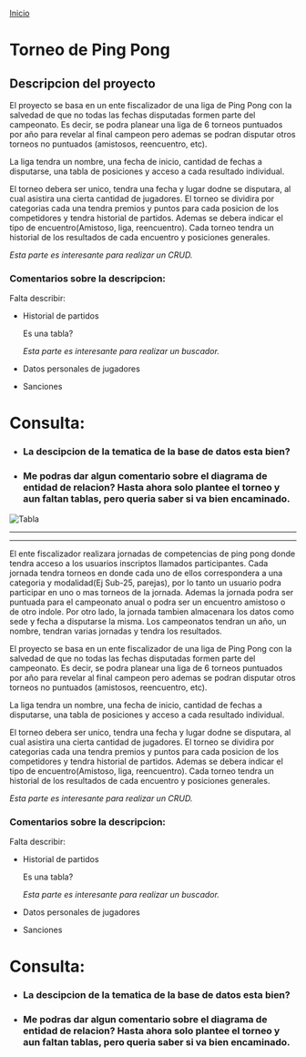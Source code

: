 [Inicio](../../README.md)
# Torneo de Ping Pong

## Descripcion del proyecto

El proyecto se basa en un ente fiscalizador de una liga de Ping Pong con la salvedad de que no todas las fechas disputadas formen parte del campeonato. Es decir, se podra planear una liga de 6 torneos puntuados por año para revelar al final campeon pero ademas se podran disputar otros torneos no puntuados (amistosos, reencuentro, etc).

La liga tendra un nombre, una fecha de inicio, cantidad de fechas a disputarse, una tabla de posiciones y acceso a cada resultado individual.


El torneo debera ser unico, tendra una fecha y lugar dodne se disputara, al cual asistira una cierta cantidad de jugadores. El torneo se dividira por categorias cada una tendra premios y puntos para cada posicion de los competidores y tendra historial de partidos. Ademas se debera indicar el tipo de encuentro(Amistoso, liga, reencuentro). Cada torneo tendra un historial de los resultados de cada encuentro y posiciones generales.

_Esta parte es interesante para realizar un CRUD._

### Comentarios sobre la descripcion:

Falta describir:
* Historial de partidos

    Es una tabla?

    _Esta parte es interesante para realizar un buscador._

* Datos personales de jugadores
* Sanciones


# Consulta:

* ### La descipcion de la tematica de la base de datos esta bien?

* ### Me podras dar algun comentario sobre el diagrama de entidad de relacion? Hasta ahora solo plantee el torneo y aun faltan tablas, pero queria saber si va bien encaminado.

![Tabla](./torneo.png)

---


----

El ente fiscalizador realizara jornadas de competencias de ping pong donde tendra acceso a los usuarios inscriptos llamados participantes.
Cada jornada tendra torneos en donde cada uno de ellos correspondera a una categoria y modalidad(Ej Sub-25, parejas), por lo tanto un usuario podra participar en uno o mas torneos de la jornada. Ademas la jornada podra ser puntuada para el campeonato anual o podra ser un encuentro amistoso o de otro indole.
Por otro lado, la jornada tambien almacenara los datos como sede y fecha a disputarse la misma.
Los campeonatos tendran un año, un nombre, tendran varias jornadas y tendra los resultados.



El proyecto se basa en un ente fiscalizador de una liga de Ping Pong con la salvedad de que no todas las fechas disputadas formen parte del campeonato. Es decir, se podra planear una liga de 6 torneos puntuados por año para revelar al final campeon pero ademas se podran disputar otros torneos no puntuados (amistosos, reencuentro, etc).

La liga tendra un nombre, una fecha de inicio, cantidad de fechas a disputarse, una tabla de posiciones y acceso a cada resultado individual.


El torneo debera ser unico, tendra una fecha y lugar dodne se disputara, al cual asistira una cierta cantidad de jugadores. El torneo se dividira por categorias cada una tendra premios y puntos para cada posicion de los competidores y tendra historial de partidos. Ademas se debera indicar el tipo de encuentro(Amistoso, liga, reencuentro). Cada torneo tendra un historial de los resultados de cada encuentro y posiciones generales.

_Esta parte es interesante para realizar un CRUD._

### Comentarios sobre la descripcion:

Falta describir:
* Historial de partidos

    Es una tabla?

    _Esta parte es interesante para realizar un buscador._

* Datos personales de jugadores
* Sanciones


# Consulta:

* ### La descipcion de la tematica de la base de datos esta bien?

* ### Me podras dar algun comentario sobre el diagrama de entidad de relacion? Hasta ahora solo plantee el torneo y aun faltan tablas, pero queria saber si va bien encaminado.


